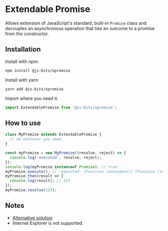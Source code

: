 # Extendable Promise

Allows extension of JavaScript's standard, built-in `Promise` class and decouples an asynchronous operation that ties an outcome to a promise from the constructor.

## Installation

Install with npm:

```
npm install @js-bits/xpromise
```

Install with yarn:

```
yarn add @js-bits/xpromise
```

Import where you need it:

```javascript
import ExtendablePromise from '@js-bits/xpromise';
```

## How to use

```javascript
class MyPromise extends ExtendablePromise {
  // do whatever you need
}

const myPromise = new MyPromise((resolve, reject) => {
  console.log('executed', resolve, reject);
});
console.log(myPromise instanceof Promise); // true
myPromise.execute(); // 'executed' [Function (anonymous)] [Function (anonymous)]
myPromise.then(result => {
  console.log(result); // 123
});
myPromise.resolve(123);
```

## Notes

- [Alternative solution](https://stackoverflow.com/questions/48158730/extend-javascript-promise-and-resolve-or-reject-it-inside-constructor)
- Internet Explorer is not supported.
